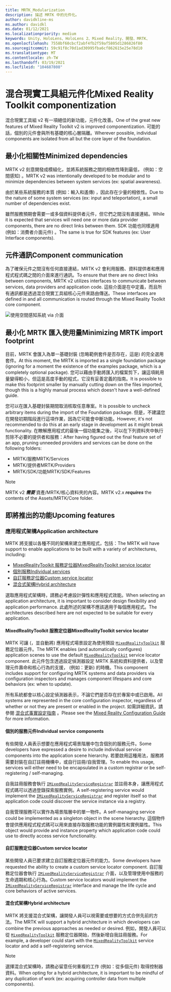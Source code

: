 ```yaml
---
title: MRTK_Modularization
description: 描述 MRTK 中的元件化。
author: davidkline-ms
ms.author: davidkl
ms.date: 01/12/2021
ms.localizationpriority: medium
keywords: Unity、HoloLens、HoloLens 2、Mixed Reality、開發、MRTK、
ms.openlocfilehash: 7558bf60cbcf2abf4fb2f59af5805d1286826f80
ms.sourcegitcommit: 59c91f8c70d1ad30995fba6cf862615e25e78d10
ms.translationtype: MT
ms.contentlocale: zh-TW
ms.lasthandoff: 03/19/2021
ms.locfileid: "104687808"
---
```

# <a name="mixed-reality-toolkit-componentization"></a><span data-ttu-id="b1a08-104">混合現實工具組元件化</span><span class="sxs-lookup"><span data-stu-id="b1a08-104">Mixed Reality Toolkit componentization</span></span>

<span data-ttu-id="b1a08-105">混合現實工具組 v2 有一項絕佳的新功能，元件化改善。</span><span class="sxs-lookup"><span data-stu-id="b1a08-105">One of the great new features of Mixed Reality Toolkit v2 is improved componentization.</span></span> <span data-ttu-id="b1a08-106">可能的話，個別的元件會與所有基礎的核心層隔離。</span><span class="sxs-lookup"><span data-stu-id="b1a08-106">Wherever possible, individual components are isolated from all but the core layer of the foundation.</span></span>

## <a name="minimized-dependencies"></a><span data-ttu-id="b1a08-107">最小化相關性</span><span class="sxs-lookup"><span data-stu-id="b1a08-107">Minimized dependencies</span></span>

<span data-ttu-id="b1a08-108">MRTK v2 刻意開發成模組化，並將系統服務之間的相依性降到最低， (例如：空間感知) 。</span><span class="sxs-lookup"><span data-stu-id="b1a08-108">MRTK v2 was intentionally developed to be modular and to minimize dependencies between system services (ex: spatial awareness).</span></span>

<span data-ttu-id="b1a08-109">由於某些系統服務的本質 (例如：輸入和遙傳) ，因此存在少量的相依性。</span><span class="sxs-lookup"><span data-stu-id="b1a08-109">Due to the nature of some system services (ex: input and teleportation), a small number of dependencies exist.</span></span>

<span data-ttu-id="b1a08-110">雖然服務預期會需要一或多個資料提供者元件，但它們之間沒有直接連結。</span><span class="sxs-lookup"><span data-stu-id="b1a08-110">While it is expected that services will need one or more data provider components, there are no direct links between them.</span></span> <span data-ttu-id="b1a08-111">SDK 功能也同樣適用 (例如：消費者介面元件) 。</span><span class="sxs-lookup"><span data-stu-id="b1a08-111">The same is true for SDK features (ex: User Interface components).</span></span>

## <a name="component-communication"></a><span data-ttu-id="b1a08-112">元件通訊</span><span class="sxs-lookup"><span data-stu-id="b1a08-112">Component communication</span></span>

<span data-ttu-id="b1a08-113">為了確保元件之間沒有任何直接連結，MRTK v2 會利用服務、資料提供者和應用程式程式碼之間的介面來進行通訊。</span><span class="sxs-lookup"><span data-stu-id="b1a08-113">To ensure that there are no direct links between components, MRTK v2 utilizes interfaces to communicate between services, data providers and application code.</span></span> <span data-ttu-id="b1a08-114">這些介面是在中定義，而且所有通訊都是透過混合現實工具組核心元件來路由傳送。</span><span class="sxs-lookup"><span data-stu-id="b1a08-114">These interfaces are defined in and all communication is routed through the Mixed Reality Toolkit core component.</span></span>

![使用空間感知系統 via 介面](../features//Images/Packaging/AccessingViaInterfaces.png)

## <a name="minimizing-mrtk-import-footprint"></a><span data-ttu-id="b1a08-116">最小化 MRTK 匯入使用量</span><span class="sxs-lookup"><span data-stu-id="b1a08-116">Minimizing MRTK import footprint</span></span>

<span data-ttu-id="b1a08-117">目前，MRTK 會匯入為單一基礎封裝 (忽略範例套件是否存在，這是) 的完全選用套件。</span><span class="sxs-lookup"><span data-stu-id="b1a08-117">At this moment, the MRTK is imported as a single foundation package (ignoring for a moment the existence of the examples package, which is a completely optional package).</span></span> <span data-ttu-id="b1a08-118">您可以藉由手動將匯入的檔案剪下，讓這項耗用量變得較小，但這是高度手動的程式，它沒有妥善定義的指南。</span><span class="sxs-lookup"><span data-stu-id="b1a08-118">It is possible to make this footprint smaller by manually cutting down on the files imported, though this is a highly manual process which doesn't have a well-defined guide.</span></span>

<span data-ttu-id="b1a08-119">您可以在匯入基礎封裝期間取消核取任意專案。</span><span class="sxs-lookup"><span data-stu-id="b1a08-119">It is possible to uncheck arbitrary items during the import of the Foundation package.</span></span> <span data-ttu-id="b1a08-120">但是，不建議您在開發初期階段進行這項作業，因為它可能會中斷功能。</span><span class="sxs-lookup"><span data-stu-id="b1a08-120">However, it's not recommended to do this at an early stage in development as it might break functionality.</span></span> <span data-ttu-id="b1a08-121">在瞭解應用程式的最後一個功能集之後，可以在下列資料夾中執行剪除不必要的提供者和服務：</span><span class="sxs-lookup"><span data-stu-id="b1a08-121">After having figured out the final feature set of an app, pruning unneeded providers and services can be done on the following folders:</span></span>

- <span data-ttu-id="b1a08-122">MRTK/服務</span><span class="sxs-lookup"><span data-stu-id="b1a08-122">MRTK/Services</span></span>
- <span data-ttu-id="b1a08-123">MRTK/提供者</span><span class="sxs-lookup"><span data-stu-id="b1a08-123">MRTK/Providers</span></span>
- <span data-ttu-id="b1a08-124">MRTK/SDK/功能</span><span class="sxs-lookup"><span data-stu-id="b1a08-124">MRTK/SDK/Features</span></span>

> [!NOTE]
> <span data-ttu-id="b1a08-125">MRTK v2 **_需要_** 資產/MRTK/核心資料夾的內容。</span><span class="sxs-lookup"><span data-stu-id="b1a08-125">MRTK v2.x **_requires_** the contents of the Assets/MRTK/Core folder.</span></span>

## <a name="upcoming-features"></a><span data-ttu-id="b1a08-126">即將推出的功能</span><span class="sxs-lookup"><span data-stu-id="b1a08-126">Upcoming features</span></span>

### <a name="application-architecture"></a><span data-ttu-id="b1a08-127">應用程式架構</span><span class="sxs-lookup"><span data-stu-id="b1a08-127">Application architecture</span></span>

<span data-ttu-id="b1a08-128">MRTK 將支援以各種不同的架構來建立應用程式，包括：</span><span class="sxs-lookup"><span data-stu-id="b1a08-128">The MRTK will have support to enable applications to be built with a variety of architectures, including:</span></span>

- [<span data-ttu-id="b1a08-129">MixedRealityToolkit 服務定位器</span><span class="sxs-lookup"><span data-stu-id="b1a08-129">MixedRealityToolkit service locator</span></span>](#mixedrealitytoolkit-service-locator)
- [<span data-ttu-id="b1a08-130">個別服務</span><span class="sxs-lookup"><span data-stu-id="b1a08-130">Individual services</span></span>](#individual-service-components)
- [<span data-ttu-id="b1a08-131">自訂服務定位器</span><span class="sxs-lookup"><span data-stu-id="b1a08-131">Custom service locator</span></span>](#custom-service-locator)
- [<span data-ttu-id="b1a08-132">混合式架構</span><span class="sxs-lookup"><span data-stu-id="b1a08-132">Hybrid architecture</span></span>](#hybrid-architecture)

<span data-ttu-id="b1a08-133">選取應用程式架構時，請務必考慮設計彈性和應用程式效能。</span><span class="sxs-lookup"><span data-stu-id="b1a08-133">When selecting an application architecture, it is important to consider design flexibility and application performance.</span></span> <span data-ttu-id="b1a08-134">此處所述的架構不應該適用于每個應用程式。</span><span class="sxs-lookup"><span data-stu-id="b1a08-134">The architectures described here are not expected to be suitable for every application.</span></span>

#### <a name="mixedrealitytoolkit-service-locator"></a><span data-ttu-id="b1a08-135">MixedRealityToolkit 服務定位器</span><span class="sxs-lookup"><span data-stu-id="b1a08-135">MixedRealityToolkit service locator</span></span>

<span data-ttu-id="b1a08-136">MRTK 可讓 (，並自動將) 應用程式場景設定為使用預設 [`MixedRealityToolkit`](xref:Microsoft.MixedReality.Toolkit.MixedRealityToolkit) 服務定位器元件。</span><span class="sxs-lookup"><span data-stu-id="b1a08-136">The MRTK enables (and automatically configures) application scenes to use the default [`MixedRealityToolkit`](xref:Microsoft.MixedReality.Toolkit.MixedRealityToolkit) service locator component.</span></span> <span data-ttu-id="b1a08-137">此元件包含透過設定偵測器設定 MRTK 系統和資料提供者，以及管理元件壽命和核心行為的支援， (例如：更新) 的時機。</span><span class="sxs-lookup"><span data-stu-id="b1a08-137">This component includes support for configuring MRTK systems and data providers via configuration inspectors and manages component lifespans and core behaviors (ex: when to update).</span></span>

<span data-ttu-id="b1a08-138">所有系統都會以核心設定偵測器表示，不論它們是否存在於專案中或已啟用。</span><span class="sxs-lookup"><span data-stu-id="b1a08-138">All systems are represented in the core configuration inspector, regardless of whether or not they are present or enabled in the project.</span></span> <span data-ttu-id="b1a08-139">如需詳細資訊，請參閱 [混合式事實設定指南](../out-of-scope/MixedRealityConfigurationGuide.md) 。</span><span class="sxs-lookup"><span data-stu-id="b1a08-139">Please see the [Mixed Reality Configuration Guide](../out-of-scope/MixedRealityConfigurationGuide.md) for more information.</span></span>

#### <a name="individual-service-components"></a><span data-ttu-id="b1a08-140">個別的服務元件</span><span class="sxs-lookup"><span data-stu-id="b1a08-140">Individual service components</span></span>

<span data-ttu-id="b1a08-141">有些開發人員表示想要在應用程式場景階層中包含個別的服務元件。</span><span class="sxs-lookup"><span data-stu-id="b1a08-141">Some developers have expressed a desire to include individual service components into the application scene hierarchy.</span></span> <span data-ttu-id="b1a08-142">若要啟用這種用法，服務將需要封裝在自訂註冊機構中，或自行註冊/自我管理。</span><span class="sxs-lookup"><span data-stu-id="b1a08-142">To enable this usage, services will either need to be encapsulated in a custom registrar or be self-registering / self-managing.</span></span>

<span data-ttu-id="b1a08-143">自我註冊服務會執行 [`IMixedRealityServiceRegistrar`](xref:Microsoft.MixedReality.Toolkit.IMixedRealityServiceRegistrar) 並註冊本身，讓應用程式程式碼可以透過登錄探索服務實例。</span><span class="sxs-lookup"><span data-stu-id="b1a08-143">A self-registering service would implement the [`IMixedRealityServiceRegistrar`](xref:Microsoft.MixedReality.Toolkit.IMixedRealityServiceRegistrar) and register itself so that application code could discover the service instance via a registry.</span></span>

<span data-ttu-id="b1a08-144">自我管理服務可以實作為場景階層中的單一物件。</span><span class="sxs-lookup"><span data-stu-id="b1a08-144">A self-managing service could be implemented as a singleton object in the scene hierarchy.</span></span> <span data-ttu-id="b1a08-145">這個物件會提供應用程式程式碼可以用來直接存取服務功能的實例屬性和實例屬性。</span><span class="sxs-lookup"><span data-stu-id="b1a08-145">This object would provide and instance property which application code could use to directly access service functionality.</span></span>

#### <a name="custom-service-locator"></a><span data-ttu-id="b1a08-146">自訂服務定位器</span><span class="sxs-lookup"><span data-stu-id="b1a08-146">Custom service locator</span></span>

<span data-ttu-id="b1a08-147">某些開發人員已要求建立自訂服務定位器元件的能力。</span><span class="sxs-lookup"><span data-stu-id="b1a08-147">Some developers have requested the ability to create a custom service locator component.</span></span> <span data-ttu-id="b1a08-148">自訂服務定位器會執行 [`IMixedRealityServiceRegistrar`](xref:Microsoft.MixedReality.Toolkit.IMixedRealityServiceRegistrar) 介面，以及管理使用中服務的生命週期和核心行為。</span><span class="sxs-lookup"><span data-stu-id="b1a08-148">Custom service locators would implement the [`IMixedRealityServiceRegistrar`](xref:Microsoft.MixedReality.Toolkit.IMixedRealityServiceRegistrar) interface and manage the life cycle and core behaviors of active services.</span></span>

#### <a name="hybrid-architecture"></a><span data-ttu-id="b1a08-149">混合式架構</span><span class="sxs-lookup"><span data-stu-id="b1a08-149">Hybrid architecture</span></span>

<span data-ttu-id="b1a08-150">MRTK 將支援混合式架構，讓開發人員可以視需要或想要的方式合併先前的方法。</span><span class="sxs-lookup"><span data-stu-id="b1a08-150">The MRTK will support a hybrid architecture in which developers can combine the previous approaches as needed or desired.</span></span> <span data-ttu-id="b1a08-151">例如，開發人員可以從 [`MixedRealityToolkit`](xref:Microsoft.MixedReality.Toolkit.MixedRealityToolkit) 服務定位器開始，然後新增自我註冊服務。</span><span class="sxs-lookup"><span data-stu-id="b1a08-151">For example, a developer could start with the [`MixedRealityToolkit`](xref:Microsoft.MixedReality.Toolkit.MixedRealityToolkit) service locator and add a self-registering service.</span></span>

> [!NOTE]
> <span data-ttu-id="b1a08-152">選擇混合式架構時，請務必留意任何重複的工作 (例如：從多個元件) 取得控制器資料。</span><span class="sxs-lookup"><span data-stu-id="b1a08-152">When opting for a hybrid architecture, it is important to be mindful of any duplication of work (ex: acquiring controller data from multiple components).</span></span>
